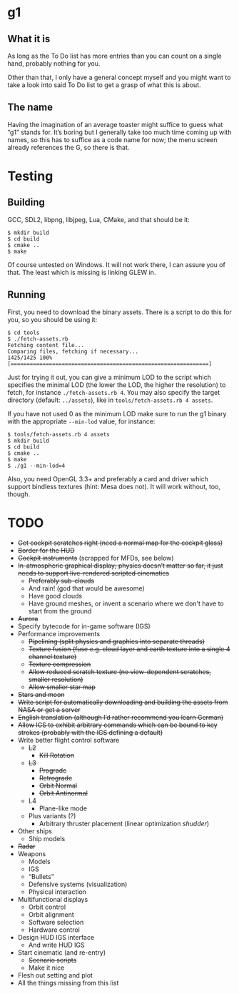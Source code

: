 g1
==

What it is
----------

As long as the To Do list has more entries than you can count on a single hand,
probably nothing for you.

Other than that, I only have a general concept myself and you might want to take
a look into said To Do list to get a grasp of what this is about.

The name
--------

Having the imagination of an average toaster might suffice to guess what “g1”
stands for. It’s boring but I generally take too much time coming up with names,
so this has to suffice as a code name for now; the menu screen already
references the G, so there is that.


Testing
=======

Building
--------

GCC, SDL2, libpng, libjpeg, Lua, CMake, and that should be it:

    $ mkdir build
    $ cd build
    $ cmake ..
    $ make

Of course untested on Windows. It will not work there, I can assure you of that.
The least which is missing is linking GLEW in.

Running
-------

First, you need to download the binary assets. There is a script to do this for
you, so you should be using it:

    $ cd tools
    $ ./fetch-assets.rb
    Fetching content file...
    Comparing files, fetching if necessary...
    1425/1425 100% [==============================================================]

Just for trying it out, you can give a minimum LOD to the script which specifies
the minimal LOD (the lower the LOD, the higher the resolution) to fetch, for
instance `./fetch-assets.rb 4`. You may also specify the target directory
(default: `../assets`), like in `tools/fetch-assets.rb 4 assets`.

If you have not used 0 as the minimum LOD make sure to run the g1 binary with
the appropriate `--min-lod` value, for instance:

    $ tools/fetch-assets.rb 4 assets
    $ mkdir build
    $ cd build
    $ cmake ..
    $ make
    $ ./g1 --min-lod=4

Also, you need OpenGL 3.3+ and preferably a card and driver which support
bindless textures (hint: Mesa does not). It will work without, too, though.


TODO
====

- ~~Get cockpit scratches right (need a normal map for the cockpit glass)~~
- ~~Border for the HUD~~
- ~~Cockpit instruments~~ (scrapped for MFDs, see below)
- ~~In-atmospheric graphical display; physics doesn’t matter so far, it just
  needs to support live-rendered scripted cinematics~~
    - ~~Preferably sub-clouds~~
    - And rain! (god that would be awesome)
    - Have good clouds
    - Have ground meshes, or invent a scenario where we don't have to start
      from the ground
- ~~Aurora~~
- Specify bytecode for in-game software (IGS)
- Performance improvements
    - ~~Pipelining (split physics and graphics into separate threads)~~
    - ~~Texture fusion (fuse e.g. cloud layer and earth texture into a single 4
      channel texture)~~
    - ~~Texture compression~~
    - ~~Allow reduced scratch texture (no view-dependent scratches, smaller
      resolution)~~
    - ~~Allow smaller star map~~
- ~~Stars and moon~~
- ~~Write script for automatically downloading and building the assets from NASA
  or get a server~~
- ~~English translation (although I’d rather recommend you learn German)~~
- ~~Allow IGS to exhibit arbitrary commands which can be bound to key strokes
  (probably with the IGS defining a default)~~
- Write better flight control software
    - ~~L2~~
        - ~~Kill Rotation~~
    - ~~L3~~
        - ~~Prograde~~
        - ~~Retrograde~~
        - ~~Orbit Normal~~
        - ~~Orbit Antinormal~~
    - L4
        - Plane-like mode
    - Plus variants (?)
        - Arbitrary thruster placement
          (linear optimization *shudder*)
- Other ships
    - Ship models
- ~~Radar~~
- Weapons
    - Models
    - IGS
    - “Bullets”
    - Defensive systems (visualization)
    - Physical interaction
- Multifunctional displays
    - Orbit control
    - Orbit alignment
    - Software selection
    - Hardware control
- Design HUD IGS interface
    - And write HUD IGS
- Start cinematic (and re-entry)
  - ~~Scenario scripts~~
  - Make it nice
- Flesh out setting and plot
- All the things missing from this list
